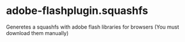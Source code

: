 # adobe-flashplugin.squashfs
Generetes a squashfs with adobe flash libraries for browsers (You must download them manually)
